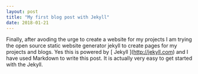 ```yaml
---
layout: post
title: "My first blog post with Jekyll"
date: 2018-01-21
---
```


Finally, after avoding the urge to create a website for my projects I am 
trying the open source static website generator jekyll to create pages for my projects and blogs. Yes this is powered by 
&lbrack; Jekyll &rbrack;&lpar;http://jekyll.com&rpar; 
and I have used Markdown to write this post. It is actually very easy to get started with the Jekyll.
